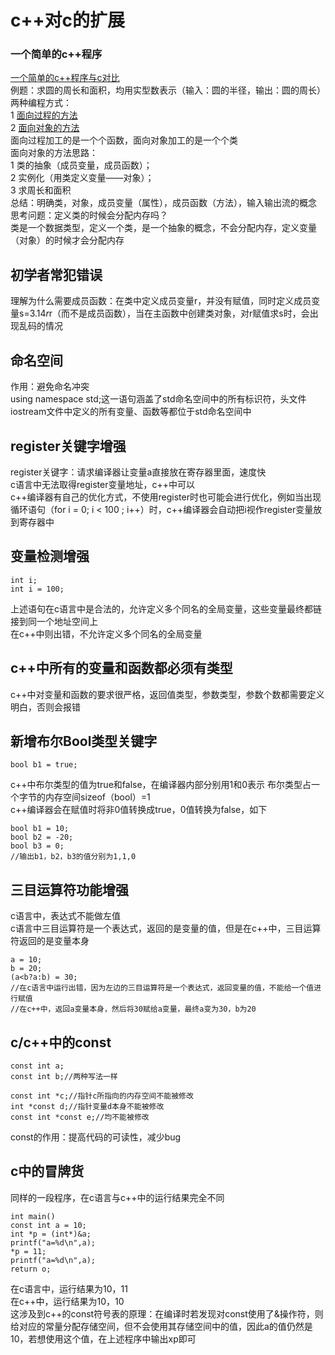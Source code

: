 # c++对c的扩展
### 一个简单的c++程序
[一个简单的c++程序与c对比](hello_.cpp)  
例题：求圆的周长和面积，均用实型数表示（输入：圆的半径，输出：圆的周长）  
两种编程方式：  
1 [面向过程的方法](circle_1.cpp)  
2 [面向对象的方法](circle_2.cpp)  
面向过程加工的是一个个函数，面向对象加工的是一个个类  
面向对象的方法思路：    
1 类的抽象（成员变量，成员函数）；  
2 实例化（用类定义变量——对象）；  
3 求周长和面积  
总结：明确类，对象，成员变量（属性），成员函数（方法），输入输出流的概念  
思考问题：定义类的时候会分配内存吗？  
类是一个数据类型，定义一个类，是一个抽象的概念，不会分配内存，定义变量（对象）的时候才会分配内存  

## 初学者常犯错误
理解为什么需要成员函数：在类中定义成员变量r，并没有赋值，同时定义成员变量s=3.14*r*r（而不是成员函数），当在主函数中创建类对象，对r赋值求s时，会出现乱码的情况  

## 命名空间  
作用：避免命名冲突  
using namespace std;这一语句涵盖了std命名空间中的所有标识符，头文件iostream文件中定义的所有变量、函数等都位于std命名空间中  

##  register关键字增强  
register关键字：请求编译器让变量a直接放在寄存器里面，速度快  
c语言中无法取得register变量地址，c++中可以  
c++编译器有自己的优化方式，不使用register时也可能会进行优化，例如当出现循环语句（for i = 0; i < 100 ; i++）时，c++编译器会自动把i视作register变量放到寄存器中  

## 变量检测增强  
```
int i;
int i = 100;
```
上述语句在c语言中是合法的，允许定义多个同名的全局变量，这些变量最终都链接到同一个地址空间上  
在c++中则出错，不允许定义多个同名的全局变量  

## c++中所有的变量和函数都必须有类型
c++中对变量和函数的要求很严格，返回值类型，参数类型，参数个数都需要定义明白，否则会报错  

## 新增布尔Bool类型关键字  
```
bool b1 = true;
```
c++中布尔类型的值为true和false，在编译器内部分别用1和0表示
布尔类型占一个字节的内存空间sizeof（bool）=1  
c++编译器会在赋值时将非0值转换成true，0值转换为false，如下  
```
bool b1 = 10;
bool b2 = -20;
bool b3 = 0;
//输出b1，b2，b3的值分别为1,1,0
```

## 三目运算符功能增强  
c语言中，表达式不能做左值  
c语言中三目运算符是一个表达式，返回的是变量的值，但是在c++中，三目运算符返回的是变量本身  
```
a = 10;
b = 20;
(a<b?a:b) = 30;
//在c语言中运行出错，因为左边的三目运算符是一个表达式，返回变量的值，不能给一个值进行赋值  
//在c++中，返回a变量本身，然后将30赋给a变量，最终a变为30，b为20
```

## c/c++中的const  

```
const int a;
const int b;//两种写法一样

const int *c;//指针c所指向的内存空间不能被修改
int *const d;//指针变量d本身不能被修改
const int *const e;//均不能被修改
```
const的作用：提高代码的可读性，减少bug  

## c中的冒牌货  
同样的一段程序，在c语言与c++中的运行结果完全不同  
```
int main()
const int a = 10;
int *p = (int*)&a;
printf("a=%d\n",a);
*p = 11;
printf("a=%d\n",a);
return o;
```
在c语言中，运行结果为10，11  
在c++中，运行结果为10，10  
这涉及到c++的const符号表的原理：在编译时若发现对const使用了&操作符，则给对应的常量分配存储空间，但不会使用其存储空间中的值，因此a的值仍然是10，若想使用这个值，在上述程序中输出xp即可  








